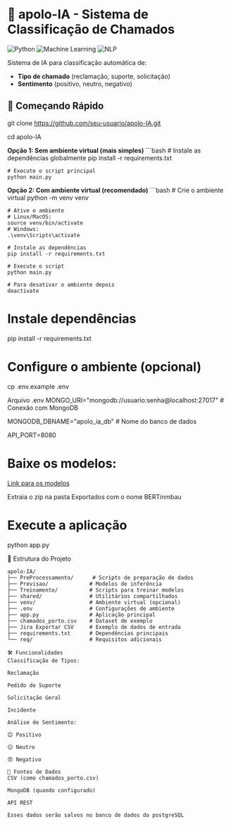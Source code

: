 # 🧠 apolo-IA - Sistema de Classificação de Chamados

![Python](https://img.shields.io/badge/Python-3.10%2B-blue)
![Machine Learning](https://img.shields.io/badge/Machine-Learning-orange)
![NLP](https://img.shields.io/badge/NLP-Processing-green)

Sistema de IA para classificação automática de:
- **Tipo de chamado** (reclamação, suporte, solicitação)
- **Sentimento** (positivo, neutro, negativo)

## 🚀 Começando Rápido

git clone https://github.com/seu-usuario/apolo-IA.git

cd apolo-IA

**Opção 1: Sem ambiente virtual (mais simples)**
    ```bash
    # Instale as dependências globalmente
    pip install -r requirements.txt

    # Execute o script principal
    python main.py

**Opção 2: Com ambiente virtual (recomendado)**
    ```bash
    # Crie o ambiente virtual
    python -m venv venv

    # Ative o ambiente
    # Linux/MacOS:
    source venv/bin/activate
    # Windows:
    .\venv\Scripts\activate

    # Instale as dependências
    pip install -r requirements.txt

    # Execute o script
    python main.py

    # Para desativar o ambiente depois
    deactivate

# Instale dependências
pip install -r requirements.txt

# Configure o ambiente (opcional)
cp .env.example .env

Arquivo .env
MONGO_URI="mongodb://usuario:senha@localhost:27017"  # Conexão com MongoDB

MONGODB_DBNAME="apolo_ia_db"                         # Nome do banco de dados

API_PORT=8080

# Baixe os modelos:

[Link para os modelos](https://drive.google.com/drive/folders/1slgVvrHyo6IMvCJV4uIf3kxX-dL4q9Hp?usp=drive_link)

Extraia o zip na pasta Exportados com o nome BERTinmbau

# Execute a aplicação
python app.py

📂 Estrutura do Projeto
```text
apolo-IA/
├── PreProcessamento/      # Scripts de preparação de dados
├── Previsao/             # Modelos de inferência
├── Treinamento/          # Scripts para treinar modelos
├── shared/               # Utilitários compartilhados
├── venv/                 # Ambiente virtual (opcional)
├── .env                  # Configurações de ambiente
├── app.py                # Aplicação principal
├── chamados_porto.csv    # Dataset de exemplo
├── Jira Exportar CSV     # Exemplo de dados de entrada
├── requirements.txt      # Dependências principais
└── req/                  # Requisitos adicionais

🛠️ Funcionalidades
Classificação de Tipos:

Reclamação

Pedido de Suporte

Solicitação Geral

Incidente

Análise de Sentimento:

😊 Positivo

😐 Neutro

😠 Negativo

💾 Fontes de Dados
CSV (como chamados_porto.csv)

MongoDB (quando configurado)

API REST

Esses dados serão salvos no banco de dados do postgreSQL
